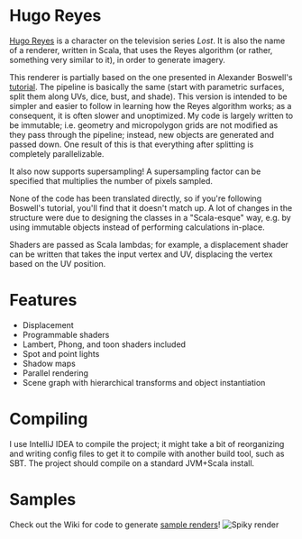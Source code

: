 Hugo Reyes
==========

[Hugo Reyes](http://en.wikipedia.org/wiki/Hugo_Reyes) is a character on the television series _Lost_.
It is also the name of a renderer, written in Scala, that uses the Reyes algorithm (or rather, something very similar to it), in order to generate imagery.

This renderer is partially based on the one presented in Alexander Boswell's [tutorial](http://www.steckles.com/reyes1.html).
The pipeline is basically the same (start with parametric surfaces, split them along UVs, dice, bust, and shade).
This version is intended to be simpler and easier to follow in learning how the Reyes algorithm works; as a consequent, it is often slower and unoptimized.
My code is largely written to be immutable; i.e. geometry and micropolygon grids are not modified as they pass through the pipeline; instead, new objects are generated and passed down.
One result of this is that everything after splitting is completely parallelizable.

It also now supports supersampling! A supersampling factor can be specified that multiplies the number of pixels sampled.

None of the code has been translated directly, so if you're following Boswell's tutorial, you'll find that it doesn't match up. A lot of changes in the structure were due to designing the classes in a "Scala-esque" way, e.g. by using immutable objects instead of performing calculations in-place.

Shaders are passed as Scala lambdas; for example, a displacement shader can be written that takes the input vertex and UV, displacing the vertex based on the UV position.

Features
========
* Displacement
* Programmable shaders
* Lambert, Phong, and toon shaders included
* Spot and point lights
* Shadow maps
* Parallel rendering
* Scene graph with hierarchical transforms and object instantiation

Compiling
=========
I use IntelliJ IDEA to compile the project; it might take a bit of reorganizing and writing config files to get it to compile with another build tool, such as SBT.
The project should compile on a standard JVM+Scala install.

Samples
=======
Check out the Wiki for code to generate [sample renders](https://github.com/sdao/hugo-reyes/wiki/Cool-Test-Renders)!
![Spiky render](https://raw.github.com/wiki/sdao/hugo-reyes/spiky.png)
